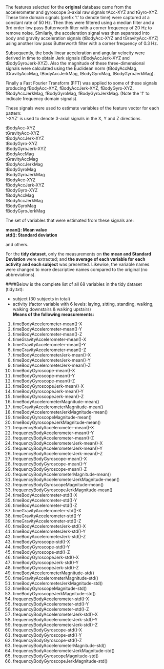 
The features selected for the **original** database came from the accelerometer and gyroscope 3-axial raw signals tAcc-XYZ and tGyro-XYZ. These time domain signals (prefix 't' to denote time) were captured at a constant rate of 50 Hz. Then they were filtered using a median filter and a 3rd order low pass Butterworth filter with a corner frequency of 20 Hz to remove noise. Similarly, the acceleration signal was then separated into body and gravity acceleration signals (tBodyAcc-XYZ and tGravityAcc-XYZ) using another low pass Butterworth filter with a corner frequency of 0.3 Hz. 

Subsequently, the body linear acceleration and angular velocity were derived in time to obtain Jerk signals (tBodyAccJerk-XYZ and tBodyGyroJerk-XYZ). Also the magnitude of these three-dimensional signals were calculated using the Euclidean norm (tBodyAccMag, tGravityAccMag, tBodyAccJerkMag, tBodyGyroMag, tBodyGyroJerkMag). 

Finally a Fast Fourier Transform (FFT) was applied to some of these signals producing fBodyAcc-XYZ, fBodyAccJerk-XYZ, fBodyGyro-XYZ, fBodyAccJerkMag, fBodyGyroMag, fBodyGyroJerkMag. (Note the 'f' to indicate frequency domain signals). 

These signals were used to estimate variables of the feature vector for each pattern:  
'-XYZ' is used to denote 3-axial signals in the X, Y and Z directions.

tBodyAcc-XYZ  
tGravityAcc-XYZ  
tBodyAccJerk-XYZ  
tBodyGyro-XYZ  
tBodyGyroJerk-XYZ  
tBodyAccMag  
tGravityAccMag  
tBodyAccJerkMag  
tBodyGyroMag  
tBodyGyroJerkMag  
fBodyAcc-XYZ  
fBodyAccJerk-XYZ  
fBodyGyro-XYZ  
fBodyAccMag  
fBodyAccJerkMag  
fBodyGyroMag  
fBodyGyroJerkMag  

The set of variables that were estimated from these signals are: 

**mean(): Mean value**  
**std(): Standard deviation**  

and others.


For the **tidy dataset**, only the measurements on **the mean and Standard Deviation** were extracted; and **the average of each variable for each activity and each subject** was presented. Likewise, the variable names were changed to more descriptive names compared to the original (no abbreviations).


####Below is the complete list of all 68 variables in the tidy dataset (tidy.txt):

- subject (30 subjects in total) 
- activity (factor variable with 6 levels: laying, sitting, standing, walking, walking downstairs & walking upstairs)   
 **Means of the following measurements:**
1. timeBodyAccelerometer-mean()-X               
1. timeBodyAccelerometer-mean()-Y            
1. timeBodyAccelerometer-mean()-Z 
1. timeGravityAccelerometer-mean()-X             
1. timeGravityAccelerometer-mean()-Y            
1. timeGravityAccelerometer-mean()-Z             
1. timeBodyAccelerometerJerk-mean()-X            
1. timeBodyAccelerometerJerk-mean()-Y            
1. timeBodyAccelerometerJerk-mean()-Z            
1. timeBodyGyroscope-mean()-X                   
1. timeBodyGyroscope-mean()-Y                    
1. timeBodyGyroscope-mean()-Z                   
1. timeBodyGyroscopeJerk-mean()-X                
1. timeBodyGyroscopeJerk-mean()-Y                
1. timeBodyGyroscopeJerk-mean()-Z               
1. timeBodyAccelerometerMagnitude-mean()        
1. timeGravityAccelerometerMagnitude-mean()     
1. timeBodyAccelerometerJerkMagnitude-mean()     
1. timeBodyGyroscopeMagnitude-mean()             
1. timeBodyGyroscopeJerkMagnitude-mean()         
1. frequencyBodyAccelerometer-mean()-X           
1. frequencyBodyAccelerometer-mean()-Y          
1. frequencyBodyAccelerometer-mean()-Z           
1. frequencyBodyAccelerometerJerk-mean()-X       
1. frequencyBodyAccelerometerJerk-mean()-Y       
1. frequencyBodyAccelerometerJerk-mean()-Z      
1. frequencyBodyGyroscope-mean()-X               
1. frequencyBodyGyroscope-mean()-Y               
1. frequencyBodyGyroscope-mean()-Z               
1. frequencyBodyAccelerometerMagnitude-mean()    
1. frequencyBodyAccelerometerJerkMagnitude-mean()
1. frequencyBodyGyroscopeMagnitude-mean()  
1. frequencyBodyGyroscopeJerkMagnitude-mean()      
1. timeBodyAccelerometer-std()-X                 
1. timeBodyAccelerometer-std()-Y                
1. timeBodyAccelerometer-std()-Z                 
1. timeGravityAccelerometer-std()-X              
1. timeGravityAccelerometer-std()-Y              
1. timeGravityAccelerometer-std()-Z              
1. timeBodyAccelerometerJerk-std()-X             
1. timeBodyAccelerometerJerk-std()-Y             
1. timeBodyAccelerometerJerk-std()-Z             
1. timeBodyGyroscope-std()-X                     
1. timeBodyGyroscope-std()-Y                    
1. timeBodyGyroscope-std()-Z                     
1. timeBodyGyroscopeJerk-std()-X                 
1. timeBodyGyroscopeJerk-std()-Y                 
1. timeBodyGyroscopeJerk-std()-Z                 
1. timeBodyAccelerometerMagnitude-std()          
1. timeGravityAccelerometerMagnitude-std()       
1. timeBodyAccelerometerJerkMagnitude-std()      
1. timeBodyGyroscopeMagnitude-std()              
1. timeBodyGyroscopeJerkMagnitude-std()          
1. frequencyBodyAccelerometer-std()-X            
1. frequencyBodyAccelerometer-std()-Y            
1. frequencyBodyAccelerometer-std()-Z            
1. frequencyBodyAccelerometerJerk-std()-X        
1. frequencyBodyAccelerometerJerk-std()-Y        
1. frequencyBodyAccelerometerJerk-std()-Z        
1. frequencyBodyGyroscope-std()-X                
1. frequencyBodyGyroscope-std()-Y                
1. frequencyBodyGyroscope-std()-Z                
1. frequencyBodyAccelerometerMagnitude-std()     
1. frequencyBodyAccelerometerJerkMagnitude-std() 
1. frequencyBodyGyroscopeMagnitude-std()        
1. frequencyBodyGyroscopeJerkMagnitude-std() 